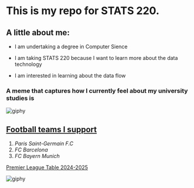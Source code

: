 # This is my repo for **STATS 220**.

## **A little about me:**

- I am undertaking a degree in Computer Sience

- I am taking STATS 220 because I want to learn more about the data technology

- I am interested in learning about the data flow

### A meme that captures how I currently feel about my university studies is

![giphy](https://github.com/user-attachments/assets/b2733b0a-cb01-4ec9-85a3-1b86fd926c4f)

 ## <ins> **Football teams I support** </ins>

1. *Paris Saint-Germain F.C*
2. *FC Barcelona*
3. *FC Bayern Munich*

<ins> [Premier League Table 2024-2025](https://www.google.com/search?q=premier+league&sca_esv=cd25324f189e683f&ei=0DrRZ4SXCNaN4-EPzenuqQw&gs_ssp=eJzj4tDP1Tcwii9JNmD04isoSs3NTC1SyElNTC9NBQBphwiG&oq=premier&gs_lp=Egxnd3Mtd2l6LXNlcnAaAhgCIgdwcmVtaWVyKgIIADIKEC4YgAQYQxiKBTIKEAAYgAQYQxiKBTILEC4YgAQY0QMYxwEyChAAGIAEGEMYigUyChAAGIAEGEMYigUyBRAAGIAEMgUQABiABDIKEAAYgAQYQxiKBTIFEAAYgAQyBRAAGIAESJCQAVAAWOyDAXAGeACQAQCYAZACoAHbF6oBBjAuMS4xMrgBA8gBAPgBAZgCE6ACoxioAgfCAgUQLhiABMICHRAAGIAEGLQCGNQDGOUCGLcDGIoFGOoCGIoD2AEBwgILEC4YgAQYxwEYrwHCAg4QLhiABBjHARiOBRivAcICBxAuGIAEGArCAgcQABiABBgKmAMD4gMFEgExIEDxBaoaA8v2Jb0nugYECAEYB5IHBjYuMC4xM6AHrocB&sclient=gws-wiz-serp#wptab=si:APYL9bvPeBaB0Vw52DUqhQ8Vw1sW6CMq4_nXzcLxsWqAwEo-PsLDHqGjy9qzj61bl0EOyfCudg9Aeo8zjWcqeTo4JistLo2U9Zq7OztLuvhIO9nsIniPEsXO5Zwi-VL4SQ3XHTTvLjv9YuP5mJIbsb6a-dV9lXbxEucEMCBr4-kagmH8C73Uti_C-m5tOl-4wtYRV2zdQxvM) </ins>


![giphy](https://media1.giphy.com/media/v1.Y2lkPTc5MGI3NjExYmZtNm1udWp3dGozZzludTgyYjIwcGVmbmp2Y3J6NnJ4NHhwOWdlNSZlcD12MV9pbnRlcm5hbF9naWZfYnlfaWQmY3Q9Zw/Bk0CW5frw4qfS/giphy.gif)

